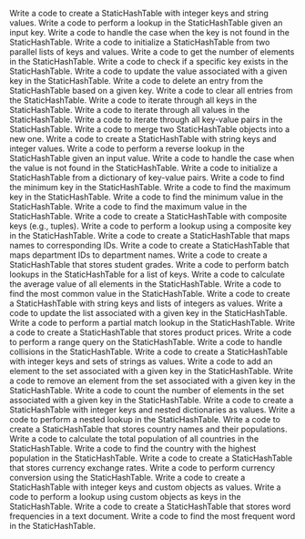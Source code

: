 Write a code to create a StaticHashTable with integer keys and string values.
Write a code to perform a lookup in the StaticHashTable given an input key.
Write a code to handle the case when the key is not found in the StaticHashTable.
Write a code to initialize a StaticHashTable from two parallel lists of keys and values.
Write a code to get the number of elements in the StaticHashTable.
Write a code to check if a specific key exists in the StaticHashTable.
Write a code to update the value associated with a given key in the StaticHashTable.
Write a code to delete an entry from the StaticHashTable based on a given key.
Write a code to clear all entries from the StaticHashTable.
Write a code to iterate through all keys in the StaticHashTable.
Write a code to iterate through all values in the StaticHashTable.
Write a code to iterate through all key-value pairs in the StaticHashTable.
Write a code to merge two StaticHashTable objects into a new one.
Write a code to create a StaticHashTable with string keys and integer values.
Write a code to perform a reverse lookup in the StaticHashTable given an input value.
Write a code to handle the case when the value is not found in the StaticHashTable.
Write a code to initialize a StaticHashTable from a dictionary of key-value pairs.
Write a code to find the minimum key in the StaticHashTable.
Write a code to find the maximum key in the StaticHashTable.
Write a code to find the minimum value in the StaticHashTable.
Write a code to find the maximum value in the StaticHashTable.
Write a code to create a StaticHashTable with composite keys (e.g., tuples).
Write a code to perform a lookup using a composite key in the StaticHashTable.
Write a code to create a StaticHashTable that maps names to corresponding IDs.
Write a code to create a StaticHashTable that maps department IDs to department names.
Write a code to create a StaticHashTable that stores student grades.
Write a code to perform batch lookups in the StaticHashTable for a list of keys.
Write a code to calculate the average value of all elements in the StaticHashTable.
Write a code to find the most common value in the StaticHashTable.
Write a code to create a StaticHashTable with string keys and lists of integers as values.
Write a code to update the list associated with a given key in the StaticHashTable.
Write a code to perform a partial match lookup in the StaticHashTable.
Write a code to create a StaticHashTable that stores product prices.
Write a code to perform a range query on the StaticHashTable.
Write a code to handle collisions in the StaticHashTable.
Write a code to create a StaticHashTable with integer keys and sets of strings as values.
Write a code to add an element to the set associated with a given key in the StaticHashTable.
Write a code to remove an element from the set associated with a given key in the StaticHashTable.
Write a code to count the number of elements in the set associated with a given key in the StaticHashTable.
Write a code to create a StaticHashTable with integer keys and nested dictionaries as values.
Write a code to perform a nested lookup in the StaticHashTable.
Write a code to create a StaticHashTable that stores country names and their populations.
Write a code to calculate the total population of all countries in the StaticHashTable.
Write a code to find the country with the highest population in the StaticHashTable.
Write a code to create a StaticHashTable that stores currency exchange rates.
Write a code to perform currency conversion using the StaticHashTable.
Write a code to create a StaticHashTable with integer keys and custom objects as values.
Write a code to perform a lookup using custom objects as keys in the StaticHashTable.
Write a code to create a StaticHashTable that stores word frequencies in a text document.
Write a code to find the most frequent word in the StaticHashTable.